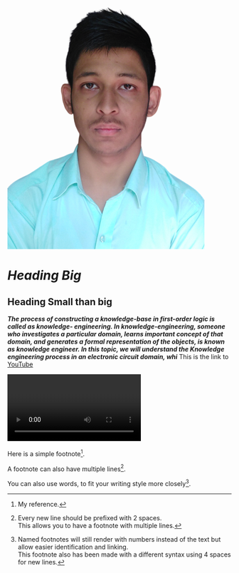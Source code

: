 ![This is just a photo](Prakash%20Folder/9p-removebg-preview.png)
# **_Heading Big_**
## Heading Small than big
***The process of constructing a knowledge-base in first-order logic is called as knowledge- engineering. In knowledge-engineering, someone who investigates a particular domain, learns important concept of that domain, and generates a formal representation of the objects, is known as knowledge engineer.
In this topic, we will understand the Knowledge engineering process in an electronic circuit domain, whi*** 
This is the link to [YouTube](www.youtube.com)

![This is just a video](Prakash%20Folder/WhatsApp%20Video%202022-02-26%20at%202.08.37%20AM.mp4)

Here is a simple footnote[^1].

A footnote can also have multiple lines[^2].  

You can also use words, to fit your writing style more closely[^note].

[^1]: My reference.
[^2]: Every new line should be prefixed with 2 spaces.  
  This allows you to have a footnote with multiple lines.
[^note]:
    Named footnotes will still render with numbers instead of the text but allow easier identification and linking.  
    This footnote also has been made with a different syntax using 4 spaces for new lines.
